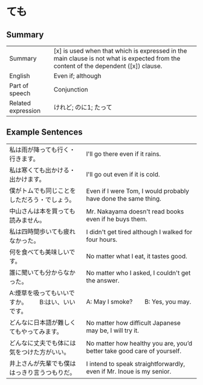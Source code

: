# ても

## Summary

<table><tr>   <td>Summary</td>   <td>[x] is used when that which is expressed in the main clause is not what is expected from the content of the dependent ([x]) clause.</td></tr><tr>   <td>English</td>   <td>Even if; although</td></tr><tr>   <td>Part of speech</td>   <td>Conjunction</td></tr><tr>   <td>Related expression</td>   <td>けれど; のに1; たって</td></tr></table>

## Example Sentences

<table><tr>   <td>私は雨が降っても行く・行きます。</td>   <td>I'll go there even if it rains.</td></tr><tr>   <td>私は寒くても出かける・出かけます。</td>   <td>I'll go out even if it is cold.</td></tr><tr>   <td>僕がトムでも同じことをしただろう・でしょう。</td>   <td>Even if I were Tom, I would probably have done the same thing.</td></tr><tr>   <td>中山さんは本を買っても読みません。</td>   <td>Mr. Nakayama doesn't read books even if he buys them.</td></tr><tr>   <td>私は四時間歩いても疲れなかった。</td>   <td>I didn't get tired although I walked for four hours.</td></tr><tr>   <td>何を食べても美味しいです。</td>   <td>No matter what I eat, it tastes good.</td></tr><tr>   <td>誰に聞いても分からなかった。</td>   <td>No matter who I asked, I couldn't get the answer.</td></tr><tr>   <td>A:煙草を吸ってもいいですか。  B:はい、いいです。</td>   <td>A: May I smoke?&emsp;&emsp;B: Yes, you may.</td></tr><tr>   <td>どんなに日本語が難しくてもやってみます。</td>   <td>No matter how difficult Japanese may be, I will try it.</td></tr><tr>   <td>どんなに丈夫でも体には気をつけた方がいい。</td>   <td>No matter how healthy you are, you’d better take good care of yourself.</td></tr><tr>   <td>井上さんが先輩でも僕ははっきり言うつもりだ。</td>   <td>I intend to speak straightforwardly, even if Mr. Inoue is my senior.</td></tr></table>

